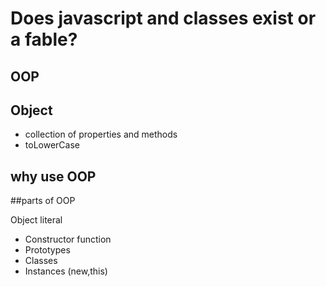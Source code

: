 # Does javascript and classes exist or a fable?


## OOP



## Object
- collection of properties and methods
- toLowerCase


## why use OOP


##parts of OOP

Object literal

- Constructor function
- Prototypes
- Classes
- Instances (new,this)
